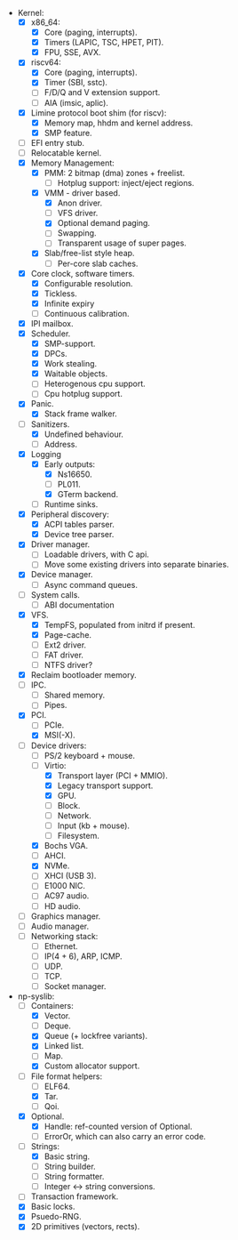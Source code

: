 - Kernel:
    - [x] x86_64:
        - [x] Core (paging, interrupts).
        - [x] Timers (LAPIC, TSC, HPET, PIT).
        - [x] FPU, SSE, AVX.
    - [x] riscv64:
        - [x] Core (paging, interrupts).
        - [x] Timer (SBI, sstc).
        - [ ] F/D/Q and V extension support.
        - [ ] AIA (imsic, aplic).
    - [x] Limine protocol boot shim (for riscv):
        - [x] Memory map, hhdm and kernel address.
        - [x] SMP feature.
    - [ ] EFI entry stub.
    - [ ] Relocatable kernel.
    - [x] Memory Management:
        - [x] PMM: 2 bitmap (dma) zones + freelist.
            - [ ] Hotplug support: inject/eject regions.
        - [x] VMM - driver based.
            - [x] Anon driver.
            - [ ] VFS driver.
            - [x] Optional demand paging.
            - [ ] Swapping.
            - [ ] Transparent usage of super pages.
        - [x] Slab/free-list style heap.
            - [ ] Per-core slab caches.
    - [x] Core clock, software timers.
        - [x] Configurable resolution.
        - [x] Tickless.
        - [x] Infinite expiry
        - [ ] Continuous calibration.
    - [x] IPI mailbox.
    - [x] Scheduler.
        - [x] SMP-support.
        - [x] DPCs.
        - [x] Work stealing.
        - [x] Waitable objects.
        - [ ] Heterogenous cpu support.
        - [ ] Cpu hotplug support.
    - [x] Panic.
        - [x] Stack frame walker.
    - [ ] Sanitizers.
        - [x] Undefined behaviour.
        - [ ] Address.
    - [x] Logging
        - [x] Early outputs:
            - [x] Ns16650.
            - [ ] PL011.
            - [x] GTerm backend.
        - [ ] Runtime sinks.
    - [x] Peripheral discovery:
        - [x] ACPI tables parser.
        - [x] Device tree parser.
    - [x] Driver manager.
        - [ ] Loadable drivers, with C api.
        - [ ] Move some existing drivers into separate binaries.
    - [x] Device manager.
        - [ ] Async command queues.
    - [ ] System calls.
        - [ ] ABI documentation
    - [x] VFS.
        - [x] TempFS, populated from initrd if present.
        - [x] Page-cache.
        - [ ] Ext2 driver.
        - [ ] FAT driver.
        - [ ] NTFS driver?
    - [x] Reclaim bootloader memory.
    - [ ] IPC.
        - [ ] Shared memory.
        - [ ] Pipes.
    - [x] PCI.
        - [ ] PCIe.
        - [x] MSI(-X).
    - [ ] Device drivers:
        - [ ] PS/2 keyboard + mouse.
        - [ ] Virtio:
            - [x] Transport layer (PCI + MMIO).
            - [x] Legacy transport support.
            - [x] GPU.
            - [ ] Block.
            - [ ] Network.
            - [ ] Input (kb + mouse).
            - [ ] Filesystem.
        - [x] Bochs VGA.
        - [ ] AHCI.
        - [x] NVMe.
        - [ ] XHCI (USB 3).
        - [ ] E1000 NIC.
        - [ ] AC97 audio.
        - [ ] HD audio.
    - [ ] Graphics manager.
    - [ ] Audio manager.
    - [ ] Networking stack:
        - [ ] Ethernet.
        - [ ] IP(4 + 6), ARP, ICMP.
        - [ ] UDP.
        - [ ] TCP.
        - [ ] Socket manager.

- np-syslib:
    - [ ] Containers:
        - [x] Vector.
        - [ ] Deque.
        - [x] Queue (+ lockfree variants).
        - [x] Linked list.
        - [ ] Map.
        - [x] Custom allocator support.
    - [ ] File format helpers:
        - [ ] ELF64.
        - [x] Tar.
        - [ ] Qoi.
    - [x] Optional.
        - [x] Handle: ref-counted version of Optional.
        - [ ] ErrorOr, which can also carry an error code.
    - [ ] Strings:
        - [x] Basic string.
        - [ ] String builder.
        - [ ] String formatter.
        - [ ] Integer <-> string conversions.
    - [ ] Transaction framework.
    - [x] Basic locks.
    - [x] Psuedo-RNG.
    - [x] 2D primitives (vectors, rects).
